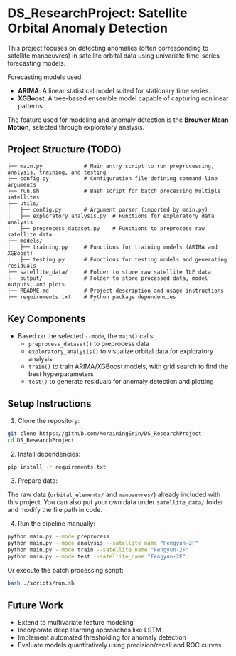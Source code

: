 # DS_ResearchProject: Satellite Orbital Anomaly Detection

This project focuses on detecting anomalies (often corresponding to satellite manoeuvres) in satellite orbital data using univariate time-series forecasting models.

Forecasting models used:
- **ARIMA**: A linear statistical model suited for stationary time series.
- **XGBoost**: A tree-based ensemble model capable of capturing nonlinear patterns.

The feature used for modeling and anomaly detection is the **Brouwer Mean Motion**, selected through exploratory analysis.

## Project Structure (TODO)

```
├── main.py             # Main entry script to run preprocessing, analysis, training, and testing
├── config.py           # Configuration file defining command-line arguments
├── run.sh              # Bash script for batch processing multiple satellites
├── utils/
│   ├── config.py       # Argument parser (imported by main.py)
│   ├── exploratory_analysis.py  # Functions for exploratory data analysis
│   ├── preprocess_dataset.py    # Functions to preprocess raw satellite data
├── models/
│   ├── training.py     # Functions for training models (ARIMA and XGBoost)
│   ├── testing.py      # Functions for testing models and generating residuals
├── satellite_data/     # Folder to store raw satellite TLE data
├── output/             # Folder to store processed data, model outputs, and plots
├── README.md           # Project description and usage instructions
├── requirements.txt    # Python package dependencies
```

## Key Components

- Based on the selected `--mode`, the `main()` calls:
  - `preprocess_dataset()` to preprocess data
  - `exploratory_analysis()` to visualize orbital data for exploratory analysis
  - `train()` to train ARIMA/XGBoost models, with grid search to find the best hyperparameters
  - `test()` to generate residuals for anomaly detection and plotting

<!-- - **run.sh**: Batch script to automate processing for multiple satellites. It runs preprocessing once, and then analysis, training, and testing for each satellite.

- **config.py**:
  - Defines command-line arguments such as `--mode`, `--data_dir`, `--output_dir`, `--satellite_name`, and `--verbose`. -->

## Setup Instructions

1. Clone the repository:

```bash
git clone https://github.com/MorainingErin/DS_ResearchProject
cd DS_ResearchProject
```

2. Install dependencies:

```bash
pip install -r requirements.txt
```

3. Prepare data:

The raw data (`orbital_elements/` and `manoeuvres/`) already included with this project. You can also put your own data under `satellite_data/` folder and modify the file path in code.

4. Run the pipeline manually:

```bash
python main.py --mode preprocess
python main.py --mode analysis --satellite_name "Fengyun-2F"
python main.py --mode train --satellite_name "Fengyun-2F"
python main.py --mode test --satellite_name "Fengyun-2F"
```

Or execute the batch processing script:

```bash
bash ./scripts/run.sh
```


## Future Work

- Extend to multivariate feature modeling
- Incorporate deep learning approaches like LSTM
- Implement automated thresholding for anomaly detection
- Evaluate models quantitatively using precision/recall and ROC curves
